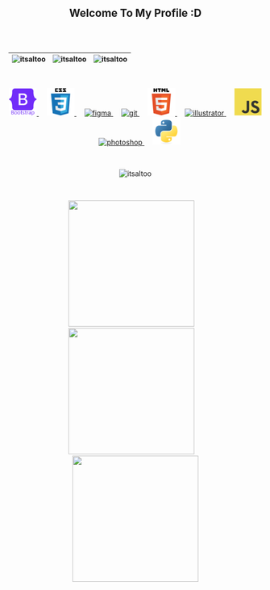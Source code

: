 <h2 align="center"><b>Welcome To My Profile :D</b></h2>

<br><br>

|  <img src="https://github-readme-streak-stats.herokuapp.com/?user=itsaltoo&theme=dark" alt="itsaltoo" width="400px" /> | <img src="https://github-readme-stats.vercel.app/api/top-langs?username=itsaltoo&show_icons=true&theme=dark&locale=en&layout=compact" alt="itsaltoo" />       | <img src="https://github-readme-stats.vercel.app/api?username=itsaltoo&show_icons=true&theme=dark&locale=en" alt="itsaltoo" width="400px"/>       |
| ------------- | ------------- | ------------- |



<br>
<p align="center"> 
  <a href="https://getbootstrap.com" target="_blank" rel="noreferrer"> <img src="https://raw.githubusercontent.com/devicons/devicon/master/icons/bootstrap/bootstrap-plain-wordmark.svg" alt="bootstrap" width="55" height="55"/> </a>&nbsp;&nbsp;&nbsp;
  <a href="https://www.w3schools.com/css/" target="_blank" rel="noreferrer"> <img src="https://raw.githubusercontent.com/devicons/devicon/master/icons/css3/css3-original-wordmark.svg" alt="css3" width="55" height="55"/> </a>&nbsp;&nbsp;&nbsp;  
  <a href="https://www.figma.com/" target="_blank" rel="noreferrer"> <img src="https://www.vectorlogo.zone/logos/figma/figma-icon.svg" alt="figma" width="55" height="55"/> </a>&nbsp;&nbsp;&nbsp; 
  <a href="https://git-scm.com/" target="_blank" rel="noreferrer"> <img src="https://www.vectorlogo.zone/logos/git-scm/git-scm-icon.svg" alt="git" width="55" height="55"/> </a>&nbsp;&nbsp;&nbsp; 
  <a href="https://www.w3.org/html/" target="_blank" rel="noreferrer"> <img src="https://raw.githubusercontent.com/devicons/devicon/master/icons/html5/html5-original-wordmark.svg" alt="html5" width="55" height="55"/> </a>&nbsp;&nbsp;&nbsp; 
  <a href="https://www.adobe.com/in/products/illustrator.html" target="_blank" rel="noreferrer"> <img src="https://www.vectorlogo.zone/logos/adobe_illustrator/adobe_illustrator-icon.svg" alt="illustrator" width="55" height="55"/> </a>&nbsp;&nbsp;&nbsp; 
  <a href="https://developer.mozilla.org/en-US/docs/Web/JavaScript" target="_blank" rel="noreferrer"> <img src="https://raw.githubusercontent.com/devicons/devicon/master/icons/javascript/javascript-original.svg" alt="javascript" width="55" height="55"/></a>&nbsp;&nbsp;&nbsp; 
  <a href="https://www.photoshop.com/en" target="_blank" rel="noreferrer"> <img src="https://www.adobe.com/cc-shared/assets/img/product-icons/svg/photoshop-40.svg" alt="photoshop" width="55" height="55"/> </a>&nbsp;&nbsp;&nbsp; 
  <a href="https://www.python.org" target="_blank" rel="noreferrer"> <img src="https://raw.githubusercontent.com/devicons/devicon/master/icons/python/python-original.svg" alt="python" width="55" height="55"/> </a> 
</p>

<br>
<p align="center"> <img src="https://komarev.com/ghpvc/?username=itsaltoo&label=Profile%20views&color=0e75b6&style=flat" alt="itsaltoo" width="" height="40px"/> </p>
<br>

<p align="center">
  <img src="https://i.pinimg.com/originals/c5/bf/9b/c5bf9b4801ee89b2c9d56924a9357217.gif" width="250px" height="250px"/> 
  &nbsp;&nbsp;&nbsp;
  <img src="https://i.pinimg.com/originals/05/48/dd/0548dd4afa665874c0c568fe5c189bda.gif" width="250px" height="250px"/> 
  &nbsp;&nbsp;&nbsp;
  <img src="https://i.pinimg.com/originals/1a/4a/a4/1a4aa400321482d81c63ce113aa438da.gif" width="250px" height="250px"/> 
</p>

